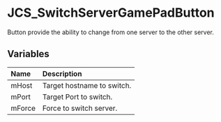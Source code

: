 # JCS_SwitchServerGamePadButton

 Button provide the ability to change from one server to the other server.

## Variables

| Name | Description |
|:---|:---|
| mHost | Target hostname to switch. |
| mPort | Target Port to switch. |
| mForce | Force to switch server. |
